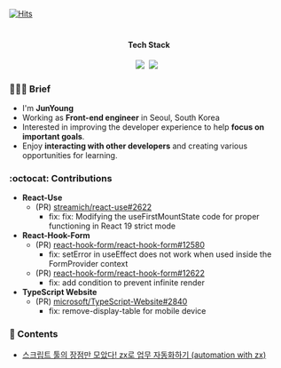 [![Hits](https://hits.seeyoufarm.com/api/count/incr/badge.svg?url=https%3A%2F%2Fgithub.com%2Fcandymask0712%2Fcandymask0712%2Fblob%2Fmain%2FREADME.md&count_bg=%23BA46F3&title_bg=%23000000&icon=&icon_color=%23D00000&title=hits&edge_flat=false)](https://hits.seeyoufarm.com)
  
#
<div align="center">
<h4> Tech Stack </h4>
<p><img src="https://shields.io/badge/TypeScript-3178C6?logo=TypeScript&logoColor=FFF&style=flat-square"/>&nbsp;&nbsp;<img src="https://img.shields.io/badge/Next.js-000000?style=flat-square&logo=Next.js&logoColor=white"/>&nbsp;&nbsp;

</div>

### 💁🏻‍♂️ Brief
- I'm **JunYoung**
- Working as **Front-end engineer** in Seoul, South Korea
- Interested in improving the developer experience to help **focus on important goals**.
- Enjoy **interacting with other developers** and creating various opportunities for learning.

### :octocat: Contributions

- **React-Use**
  - (PR) [streamich/react-use#2622](https://github.com/streamich/react-use/pull/2622)
    - fix: fix: Modifying the useFirstMountState code for proper functioning in React 19 strict mode
- **React-Hook-Form**
  - (PR) [react-hook-form/react-hook-form#12580](https://github.com/react-hook-form/react-hook-form/pull/12642)
    - fix: setError in useEffect does not work when used inside the FormProvider context  
  - (PR) [react-hook-form/react-hook-form#12622](https://github.com/react-hook-form/react-hook-form/pull/12622/)
    - fix: add condition to prevent infinite render
- **TypeScript Website**
  - (PR) [microsoft/TypeScript-Website#2840](https://github.com/microsoft/TypeScript-Website/pull/2840#issuecomment-1574670337)
    - fix: remove-display-table for mobile device

### 📄 Contents
- [스크립트 툴의 장점만 모았다! zx로 업무 자동화하기 (automation with zx)](https://tech.devsisters.com/posts/the-best-way-to-write-scripts/)
<!--
https://github.com/heli-os
-->
